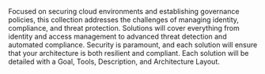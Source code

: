 Focused on securing cloud environments and establishing governance policies, this collection addresses the challenges of managing identity, compliance, and threat protection. 
Solutions will cover everything from identity and access management to advanced threat detection and automated compliance. 
Security is paramount, and each solution will ensure that your architecture is both resilient and compliant. 
Each solution will be detailed with a Goal, Tools, Description, and Architecture Layout.
